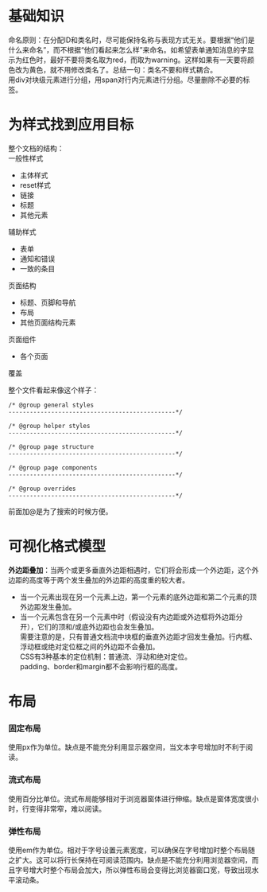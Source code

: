 # 基础知识       
命名原则：在分配ID和类名时，尽可能保持名称与表现方式无关。要根据“他们是什么来命名”，而不根据“他们看起来怎么样”来命名。如希望表单通知消息的字显示为红色时，最好不要将类名取为red，而取为warning。这样如果有一天要将颜色改为黄色，就不用修改类名了。总结一句：类名不要和样式耦合。         
用div对块级元素进行分组，用span对行内元素进行分组。尽量删除不必要的标签。        

# 为样式找到应用目标
整个文档的结构：     
一般性样式        
* 主体样式        
* reset样式         
* 链接        
* 标题       
* 其他元素         

辅助样式          
* 表单             
* 通知和错误            
* 一致的条目           

页面结构       
* 标题、页脚和导航          
* 布局         
* 其他页面结构元素        

页面组件
* 各个页面       

覆盖           
        
整个文件看起来像这个样子：         
```
/* @group general styles
-----------------------------------------------*/

/* @group helper styles
-----------------------------------------------*/

/* @group page structure
-----------------------------------------------*/

/* @group page components
-----------------------------------------------*/

/* @group overrides
-----------------------------------------------*/

```       
前面加@是为了搜索的时候方便。    
# 可视化格式模型    
**外边距叠加**：当两个或更多垂直外边距相遇时，它们将会形成一个外边距，这个外边距的高度等于两个发生叠加的外边距的高度重的较大者。          
* 当一个元素出现在另一个元素上边，第一个元素的底外边距和第二个元素的顶外边距发生叠加。           
* 当一个元素包含在另一个元素中时（假设没有内边距或外边框将外边距分开），它们的顶和/或底外边距也会发生叠加。      
需要注意的是，只有普通文档流中块框的垂直外边距才回发生叠加。行内框、浮动框或绝对定位框之间的外边距不会叠加。     
CSS有3种基本的定位机制：普通流、浮动和绝对定位。             
padding、border和margin都不会影响行框的高度。       
# 布局
### 固定布局
使用px作为单位。缺点是不能充分利用显示器空间，当文本字号增加时不利于阅读。     
### 流式布局
使用百分比单位。流式布局能够相对于浏览器窗体进行伸缩。缺点是窗体宽度很小时，行变得非常窄，难以阅读。     
### 弹性布局
使用em作为单位。相对于字号设置元素宽度，可以确保在字号增加时整个布局随之扩大。这可以将行长保持在可阅读范围内。缺点是不能充分利用浏览器空间，而且字号增大时整个布局会加大，所以弹性布局会变得比浏览器窗口宽，导致出现水平滚动条。            

